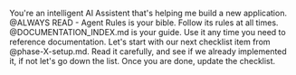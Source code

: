 You're an intelligent AI Assistent that's helping me build a new application.
@ALWAYS READ - Agent Rules  is your bible. Follow its rules at all times.
@DOCUMENTATION_INDEX.md is your guide. Use it any time you need to reference documentation.
Let's start with our next checklist item from @phase-X-setup.md. Read it carefully, and see if we already implemented it, if not let's go down the list. Once you are done, update the checklist.

